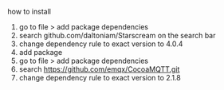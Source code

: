 how to install
1. go to file > add package dependencies
2. search github.com/daltoniam/Starscream on the search bar
3. change dependency rule to exact version to 4.0.4
4. add package
5. go to file > add package dependencies
6. search https://github.com/emqx/CocoaMQTT.git
7. change dependency rule to exact version to 2.1.8
